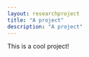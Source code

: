 ```yaml
---
layout: researchproject
title: "A project"
description: "A project"
---
```


This is a cool project!
